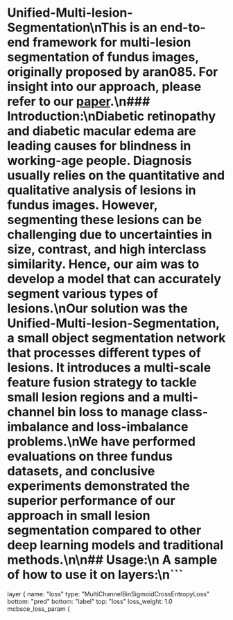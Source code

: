# Unified-Multi-lesion-Segmentation\nThis is an end-to-end framework for multi-lesion segmentation of fundus images, originally proposed by aran085. For insight into our approach, please refer to our [paper](https://doi.org/10.1016/j.neucom.2019.04.019).\n### Introduction:\nDiabetic retinopathy and diabetic macular edema are leading causes for blindness in working-age people. Diagnosis usually relies on the quantitative and qualitative analysis of lesions in fundus images. However, segmenting these lesions can be challenging due to uncertainties in size, contrast, and high interclass similarity. Hence, our aim was to develop a model that can accurately segment various types of lesions.\nOur solution was the Unified-Multi-lesion-Segmentation, a small object segmentation network that processes different types of lesions. It introduces a multi-scale feature fusion strategy to tackle small lesion regions and a multi-channel bin loss to manage class-imbalance and loss-imbalance problems.\nWe have performed evaluations on three fundus datasets, and conclusive experiments demonstrated the superior performance of our approach in small lesion segmentation compared to other deep learning models and traditional methods.\n\n## Usage:\n A sample of how to use it on layers:\n```
layer {
  name: "loss"
  type: "MultiChannelBinSigmoidCrossEntropyLoss"
  bottom: "pred"
  bottom: "label"
  top: "loss"
  loss_weight: 1.0
  mcbsce_loss_param {
   